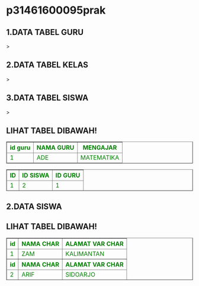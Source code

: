 # p31461600095prak
<!DOCTYPE html>
<where>
<body>

<h2>1.DATA TABEL GURU</h2>>
<h2>2.DATA TABEL KELAS</h2>>
<h2>3.DATA TABEL SISWA</h2>>
<h2>LIHAT TABEL DIBAWAH!</h2>

<body><table border=”1″ style:width:1000px”> 
<thead style=”background-color:black;color:GREEN;”> 
<tr>
<th>id guru</th> 
<th>NAMA GURU</th>  
<th>MENGAJAR</th>
</tr>
</thead><thead style=”background-color:CREM;color:GREEN;”>
<tr>
<td>1</td> 
<td>ADE</td> 
<td>MATEMATIKA</td> 
</tr>
<tr>
</thead>

<body><table border=”1″ style:width:1000px”> 
<thead style=”background-color:black;color:GREEN;”> 
<tr>
<th>ID</th> 
<th>ID SISWA</th>  
<th>ID GURU</th>
</tr>
</thead><thead style=”background-color:CREM;color:GREEN;”>
<tr>
<td>1</td> 
<td>2</td> 
<td>1</td>  
<tr>
</thead>

<body><table border=”1″ style:width:1000px”> 
<thead style=”background-color:black;color:GREEN;”> 
<tr>
<th>id </th> 
<th>NAMA CHAR</th>  
<th>ALAMAT VAR CHAR</th>
</tr>
</thead><thead style=”background-color:CREM;color:GREEN;”>
<tr>
<td>1</td> 
<td>ZAM</td> 
<td>KALIMANTAN</td> 
</tr>
<th>id </th> 
<th>NAMA CHAR</th>  
<th>ALAMAT VAR CHAR</th>
</tr>
</thead><thead style=”background-color:CREM;color:GREEN;”>
<tr>
<td>2</td> 
<td>ARIF</td> 
<td>SIDOARJO</td>
<tr>
</thead>

<h2>2.DATA SISWA</h2>
<h2>LIHAT TABEL DIBAWAH!</h2>

</table>
</body> 
</html> 
